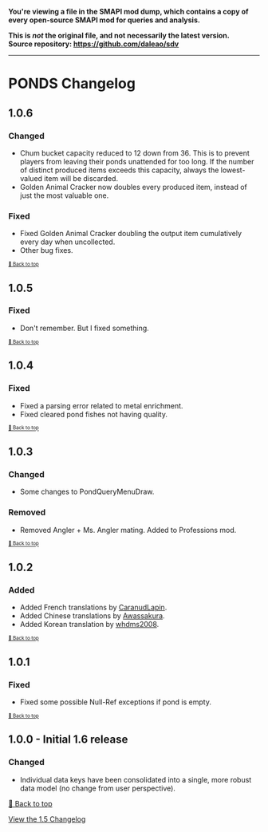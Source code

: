 **You're viewing a file in the SMAPI mod dump, which contains a copy of every open-source SMAPI mod
for queries and analysis.**

**This is _not_ the original file, and not necessarily the latest version.**  
**Source repository: https://github.com/daleao/sdv**

----

# PONDS Changelog

## 1.0.6

### Changed

* Chum bucket capacity reduced to 12 down from 36. This is to prevent players from leaving their ponds unattended for too long. If the number of distinct produced items exceeds this capacity, always the lowest-valued item will be discarded.
* Golden Animal Cracker now doubles every produced item, instead of just the most valuable one.

### Fixed

* Fixed Golden Animal Cracker doubling the output item cumulatively every day when uncollected.
* Other bug fixes.

<sup><sup>[🔼 Back to top](#ponds-changelog)</sup></sup>

## 1.0.5

### Fixed

* Don't remember. But I fixed something.

<sup><sup>[🔼 Back to top](#ponds-changelog)</sup></sup>

## 1.0.4

### Fixed

* Fixed a parsing error related to metal enrichment.
* Fixed cleared pond fishes not having quality.

<sup><sup>[🔼 Back to top](#ponds-changelog)</sup></sup>

## 1.0.3

### Changed

* Some changes to PondQueryMenuDraw.

### Removed

* Removed Angler + Ms. Angler mating. Added to Professions mod.

<sup><sup>[🔼 Back to top](#ponds-changelog)</sup></sup>

## 1.0.2

### Added

* Added French translations by [CaranudLapin](https://github.com/CaranudLapin).
* Added Chinese translations by [Awassakura](https://next.nexusmods.com/profile/Awassakura/about-me?gameId=1303).
* Added Korean translation by [whdms2008](https://next.nexusmods.com/profile/whdms2008/about-me?gameId=1303).

<sup><sup>[🔼 Back to top](#ponds-changelog)</sup></sup>

## 1.0.1

### Fixed

* Fixed some possible Null-Ref exceptions if pond is empty.

<sup><sup>[🔼 Back to top](#ponds-changelog)</sup></sup>

## 1.0.0 - Initial 1.6 release

### Changed

* Individual data keys have been consolidated into a single, more robust data model (no change from user perspective). 


[🔼 Back to top](#ponds-changelog)

[View the 1.5 Changelog](resources/CHANGELOG_old.md)